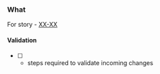 ### What
For story - [XX-XX](https://digicatapult.atlassian.net/browse/XX-XX)

#### Validation
- [ ] - steps required to validate incoming changes
